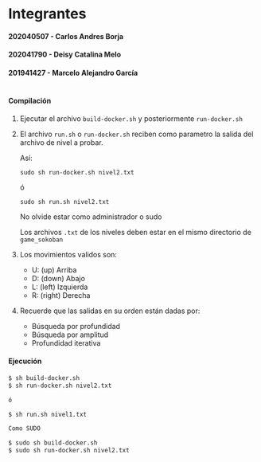 
# Integrantes
#### 202040507 - Carlos Andres Borja
#### 202041790 - Deisy Catalina Melo
#### 201941427 - Marcelo Alejandro García
#

#### Compilación


1. Ejecutar el archivo `build-docker.sh` y posteriormente `run-docker.sh`


2. El archivo `run.sh` o `run-docker.sh` reciben como parametro la salida del archivo de nivel a probar.

   Así:
   
   `sudo sh run-docker.sh nivel2.txt` 
   
   ó
   
   `sudo sh run.sh nivel2.txt` 

   No olvide estar como administrador o sudo
   
   Los archivos `.txt` de los niveles deben estar en el mismo directorio de `game_sokoban`

3. Los movimientos validos son:
    - U: (up)    Arriba
    - D: (down)  Abajo
    - L: (left)  Izquierda
    - R: (right) Derecha

4. Recuerde que las salidas en su orden están dadas por:
    - Búsqueda por profundidad
    - Búsqueda por amplitud
    - Profundidad iterativa



#### Ejecución
```sh
$ sh build-docker.sh
$ sh run-docker.sh nivel2.txt

ó

$ sh run.sh nivel1.txt

Como SUDO

$ sudo sh build-docker.sh
$ sudo sh run-docker.sh nivel2.txt

```

